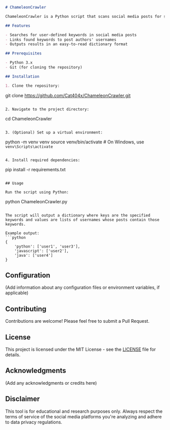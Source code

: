 
```markdown
# ChameleonCrawler

ChameleonCrawler is a Python script that scans social media posts for specified keywords and links them to the usernames of the posts' authors. This tool can be useful for social media analysis, trend tracking, or research purposes.

## Features

- Searches for user-defined keywords in social media posts
- Links found keywords to post authors' usernames
- Outputs results in an easy-to-read dictionary format

## Prerequisites

- Python 3.x
- Git (for cloning the repository)

## Installation

1. Clone the repository:
   ```
   git clone https://github.com/Cat404x/ChameleonCrawler.git
   ```

2. Navigate to the project directory:
   ```
   cd ChameleonCrawler
   ```

3. (Optional) Set up a virtual environment:
   ```
   python -m venv venv
   source venv/bin/activate  # On Windows, use `venv\Scripts\activate`
   ```

4. Install required dependencies:
   ```
   pip install -r requirements.txt
   ```

## Usage

Run the script using Python:

```
python ChameleonCrawler.py
```

The script will output a dictionary where keys are the specified keywords and values are lists of usernames whose posts contain those keywords.

Example output:
```python
{
    'python': ['user1', 'user3'],
    'javascript': ['user2'],
    'java': ['user4']
}
```

## Configuration

(Add information about any configuration files or environment variables, if applicable)

## Contributing

Contributions are welcome! Please feel free to submit a Pull Request.

## License

This project is licensed under the MIT License - see the [LICENSE](LICENSE) file for details.

## Acknowledgments

(Add any acknowledgments or credits here)

## Disclaimer

This tool is for educational and research purposes only. Always respect the terms of service of the social media platforms you're analyzing and adhere to data privacy regulations.
```


